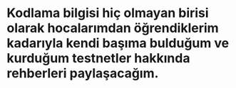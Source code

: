 # Kodlama bilgisi hiç olmayan birisi olarak hocalarımdan öğrendiklerim kadarıyla kendi başıma bulduğum ve kurduğum testnetler hakkında rehberleri paylaşacağım.
